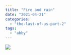 ```yaml
---
title: "Fire and rain"
date: "2021-04-21"
categories: 
  - "the-last-of-us-part-2"
tags: 
  - "abby"
---
```


[![](images/The-Last-of-Us™-Part-II_20210330183327-scaled.jpg)](https://davidpeach.me/wp-content/uploads/2022/05/The-Last-of-Us™-Part-II_20210330183327-scaled.jpg)
